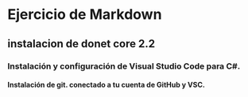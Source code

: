 
# Ejercicio de Markdown

## instalacion de donet core 2.2


### Instalación y configuración de Visual Studio Code para C#.


#### Instalación de git. conectado a tu cuenta de GitHub y VSC.